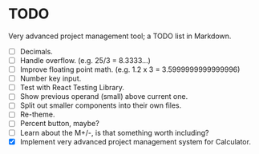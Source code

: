 # TODO

Very advanced project management tool; a TODO list in Markdown.

- [ ] Decimals.
- [ ] Handle overflow. (e.g. 25/3 = 8.3333...)
- [ ] Improve floating point math. (e.g. 1.2 x 3 = 3.5999999999999996)
- [ ] Number key input.
- [ ] Test with React Testing Library.
- [ ] Show previous operand (small) above current one.
- [ ] Split out smaller components into their own files.
- [ ] Re-theme.
- [ ] Percent button, maybe?
- [ ] Learn about the M+/-, is that something worth including?
- [x] Implement very advanced project management system for Calculator.
